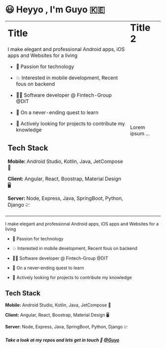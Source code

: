 
# :smiley: Heyyo , I'm Guyo :kenya:

<table border="0">
 <tr>
    <td><b style="font-size:30px">Title</b></td>
    <td><b style="font-size:30px">Title 2</b></td>
 </tr>
  <tr>
    <td>I make elegant and professional Android apps, iOS apps and Websites for a living

- :rocket: Passion for technology

- :boom: Interested in mobile development, Recent fous on backend

- :superhero_man: Software developer @ Fintech-Group @DIT

- :eagle: On a never-ending quest to learn

- :satellite: Actively looking for projects to contribute my knowledge


## Tech Stack

**Mobile:** Android Studio, Kotlin, Java, JetCompose  :iphone:

**Client:** Angular, React, Boostrap, Material Design :desktop_computer:

**Server:** Node, Express, Java, SpringBoot, Python, Django :chart:
</td>
    <td>Lorem ipsum ...</td>
 </tr>
</table>

I make elegant and professional Android apps, iOS apps and Websites for a living

- :rocket: Passion for technology

- :boom: Interested in mobile development, Recent fous on backend

- :superhero_man: Software developer @ Fintech-Group @DIT

- :eagle: On a never-ending quest to learn

- :satellite: Actively looking for projects to contribute my knowledge


## Tech Stack

**Mobile:** Android Studio, Kotlin, Java, JetCompose  :iphone:

**Client:** Angular, React, Boostrap, Material Design :desktop_computer:

**Server:** Node, Express, Java, SpringBoot, Python, Django :chart:




  
  
 #####                         Take a look at my repos and lets get in touch :e-mail: [@Guyo](https://www.linkedin.com/in/guyo-abdub/)

